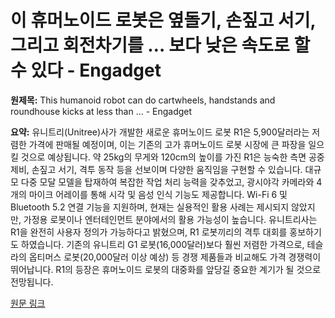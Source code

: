# 이 휴머노이드 로봇은 옆돌기, 손짚고 서기, 그리고 회전차기를 … 보다 낮은 속도로 할 수 있다 - Engadget

**원제목:** This humanoid robot can do cartwheels, handstands and roundhouse kicks at less than ... - Engadget

**요약:** 유니트리(Unitree)사가 개발한 새로운 휴머노이드 로봇 R1은 5,900달러라는 저렴한 가격에 판매될 예정이며, 이는 기존의 고가 휴머노이드 로봇 시장에 큰 파장을 일으킬 것으로 예상됩니다.  약 25kg의 무게와 120cm의 높이를 가진 R1은 능숙한 측면 공중제비, 손짚고 서기, 격투 동작 등을 선보이며 다양한 움직임을 구현할 수 있습니다.  대규모 다중 모달 모델을 탑재하여 복잡한 작업 처리 능력을 갖추었고, 광시야각 카메라와 4개의 마이크 어레이를 통해 시각 및 음성 인식 기능도 제공합니다.  Wi-Fi 6 및 Bluetooth 5.2 연결 기능을 지원하며,  현재는 실용적인 활용 사례는 제시되지 않았지만, 가정용 로봇이나 엔터테인먼트 분야에서의 활용 가능성이 높습니다.  유니트리사는 R1을 완전히 사용자 정의가 가능하다고 밝혔으며,  R1 로봇끼리의 격투 대회를 홍보하기도 하였습니다.  기존의 유니트리 G1 로봇(16,000달러)보다 훨씬 저렴한 가격으로, 테슬라의 옵티머스 로봇(20,000달러 이상 예상) 등 경쟁 제품들과 비교해도 가격 경쟁력이 뛰어납니다.  R1의 등장은 휴머노이드 로봇의 대중화를 앞당길 중요한 계기가 될 것으로 전망됩니다.

[원문 링크](https://www.engadget.com/ai/this-humanoid-robot-can-do-cartwheels-handstands-and-roundhouse-kicks-at-less-than-6000-184500276.html)

